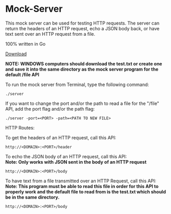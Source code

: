 # Mock-Server
This mock server can be used for testing HTTP requests. The server can return the headers of an HTTP request, echo a JSON body back, or have text sent over an HTTP request from a file.

100% written in Go

[Download](https://github.com/akhil-datla/Mock-Server/releases/tag/v1.0)

**NOTE: WINDOWS computers should download the test.txt or create one and save it into the same directory as the mock server program for the default /file API**

To run the mock server from Terminal, type the following command:
```
./server
```
If you want to change the port and/or the path to read a file for the "/file" API, add the port flag and/or the path flag:
```
./server -port=<PORT> -path=<PATH TO NEW FILE>
```

HTTP Routes:

To get the headers of an HTTP request, call this API:
```
http://<DOMAIN>:<PORT>/header
```
To echo the JSON body of an HTTP request, call this API:\
**Note: Only works with JSON sent in the body of an HTTP request**
```
http://<DOMAIN>:<PORT>/body
```
To have text from a file transmitted over an HTTP Request, call this API:\
**Note: This program must be able to read this file in order for this API to properly work and the default file to read from is the test.txt which should be in the same directory.**
```
http://<DOMAIN>:<PORT>/body
```
